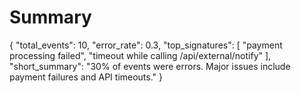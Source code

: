 # Summary
{
  "total_events": 10,
  "error_rate": 0.3,
  "top_signatures": [
    "payment processing failed",
    "timeout while calling /api/external/notify"
  ],
  "short_summary": "30% of events were errors. Major issues include payment failures and API timeouts."
}